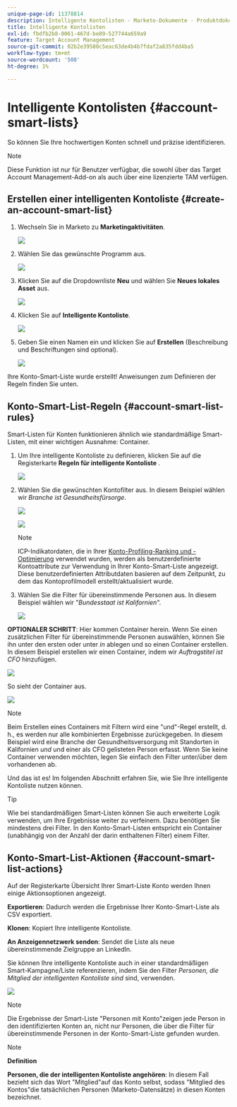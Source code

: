 ```yaml
---
unique-page-id: 11378814
description: Intelligente Kontolisten - Marketo-Dokumente - Produktdokumentation
title: Intelligente Kontolisten
exl-id: fbdfb2b8-0061-467d-be89-527744a659a9
feature: Target Account Management
source-git-commit: 02b2e39580c5eac63de4b4b7fdaf2a835fdd4ba5
workflow-type: tm+mt
source-wordcount: '508'
ht-degree: 1%

---
```


# Intelligente Kontolisten {#account-smart-lists}

So können Sie Ihre hochwertigen Konten schnell und präzise identifizieren.

>[!NOTE]
>
>Diese Funktion ist nur für Benutzer verfügbar, die sowohl über das Target Account Management-Add-on als auch über eine lizenzierte TAM verfügen.

## Erstellen einer intelligenten Kontoliste {#create-an-account-smart-list}

1. Wechseln Sie in Marketo zu **Marketingaktivitäten**.

   ![](assets/account-smart-lists-1.png)

1. Wählen Sie das gewünschte Programm aus.

   ![](assets/account-smart-lists-2.png)

1. Klicken Sie auf die Dropdownliste **Neu** und wählen Sie **Neues lokales Asset** aus.

   ![](assets/account-smart-lists-3.png)

1. Klicken Sie auf **Intelligente Kontoliste**.

   ![](assets/account-smart-lists-4.png)

1. Geben Sie einen Namen ein und klicken Sie auf **Erstellen** (Beschreibung und Beschriftungen sind optional).

   ![](assets/account-smart-lists-5.png)

Ihre Konto-Smart-Liste wurde erstellt! Anweisungen zum Definieren der Regeln finden Sie unten.

## Konto-Smart-List-Regeln {#account-smart-list-rules}

Smart-Listen für Konten funktionieren ähnlich wie standardmäßige Smart-Listen, mit einer wichtigen Ausnahme: Container.

1. Um Ihre intelligente Kontoliste zu definieren, klicken Sie auf die Registerkarte **Regeln für intelligente Kontoliste** .

   ![](assets/account-smart-lists-6.png)

1. Wählen Sie die gewünschten Kontofilter aus. In diesem Beispiel wählen wir _Branche ist Gesundheitsfürsorge_.

   ![](assets/account-smart-lists-7.png)

   ![](assets/account-smart-lists-8.png)

   >[!NOTE]
   >
   >ICP-Indikatordaten, die in Ihrer [Konto-Profiling-Ranking und -Optimierung](/help/marketo/product-docs/target-account-management/account-profiling/account-profiling-ranking-and-tuning.md) verwendet wurden, werden als benutzerdefinierte Kontoattribute zur Verwendung in Ihrer Konto-Smart-Liste angezeigt. Diese benutzerdefinierten Attributdaten basieren auf dem Zeitpunkt, zu dem das Kontoprofilmodell erstellt/aktualisiert wurde.

1. Wählen Sie die Filter für übereinstimmende Personen aus. In diesem Beispiel wählen wir &quot;_Bundesstaat ist Kalifornien_&quot;.

   ![](assets/account-smart-lists-9.png)

**OPTIONALER SCHRITT**: Hier kommen Container herein. Wenn Sie einen zusätzlichen Filter für übereinstimmende Personen auswählen, können Sie ihn unter den ersten oder unter _in_ ablegen und so einen Container erstellen. In diesem Beispiel erstellen wir einen Container, indem wir _Auftragstitel ist CFO_ hinzufügen.

![](assets/account-smart-lists-10.png)

So sieht der Container aus.

![](assets/account-smart-lists-11.png)

>[!NOTE]
>
>Beim Erstellen eines Containers mit Filtern wird eine &quot;und&quot;-Regel erstellt, d. h., es werden nur alle kombinierten Ergebnisse zurückgegeben. In diesem Beispiel wird eine Branche der Gesundheitsversorgung mit Standorten in Kalifornien _und_ und einer als CFO gelisteten Person erfasst. Wenn Sie keine Container verwenden möchten, legen Sie einfach den Filter unter/über dem vorhandenen ab.

Und das ist es! Im folgenden Abschnitt erfahren Sie, wie Sie Ihre intelligente Kontoliste nutzen können.

>[!TIP]
>
>Wie bei standardmäßigen Smart-Listen können Sie auch erweiterte Logik verwenden, um Ihre Ergebnisse weiter zu verfeinern. Dazu benötigen Sie mindestens drei Filter. In den Konto-Smart-Listen entspricht ein Container (unabhängig von der Anzahl der darin enthaltenen Filter) einem Filter.

## Konto-Smart-List-Aktionen {#account-smart-list-actions}

Auf der Registerkarte Übersicht Ihrer Smart-Liste Konto werden Ihnen einige Aktionsoptionen angezeigt.

**Exportieren**: Dadurch werden die Ergebnisse Ihrer Konto-Smart-Liste als CSV exportiert.

**Klonen**: Kopiert Ihre intelligente Kontoliste.

**An Anzeigennetzwerk senden**: Sendet die Liste als neue übereinstimmende Zielgruppe an LinkedIn.

Sie können Ihre intelligente Kontoliste auch in einer standardmäßigen Smart-Kampagne/Liste referenzieren, indem Sie den Filter _Personen, die Mitglied der intelligenten Kontoliste sind_ sind, verwenden.

![](assets/account-smart-lists-12.png)

>[!NOTE]
>
>Die Ergebnisse der Smart-Liste &quot;Personen mit Konto&quot;zeigen jede Person in den identifizierten Konten an, nicht nur Personen, die über die Filter für übereinstimmende Personen in der Konto-Smart-Liste gefunden wurden.

>[!NOTE]
>
>**Definition**
>
>**Personen, die der intelligenten Kontoliste angehören**: In diesem Fall bezieht sich das Wort &quot;Mitglied&quot;auf das Konto selbst, sodass &quot;Mitglied des Kontos&quot;die tatsächlichen Personen (Marketo-Datensätze) in diesen Konten bezeichnet.
